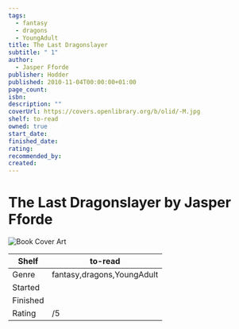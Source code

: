 ```yaml
---
tags:
  - fantasy
  - dragons
  - YoungAdult
title: The Last Dragonslayer
subtitle: " 1"
author:
  - Jasper Fforde
publisher: Hodder
published: 2010-11-04T00:00:00+01:00
page_count: 
isbn: 
description: ""
coverUrl: https://covers.openlibrary.org/b/olid/-M.jpg
shelf: to-read
owned: true
start_date: 
finished_date: 
rating: 
recommended_by: 
created: 
---
```


# The Last Dragonslayer by Jasper Fforde

![Book Cover Art](https://covers.openlibrary.org/b/olid/-M.jpg)

| Shelf | to-read |
| --- | --- |
| Genre | fantasy,dragons,YoungAdult |
| Started |  |
| Finished |  |
| Rating | /5 |

